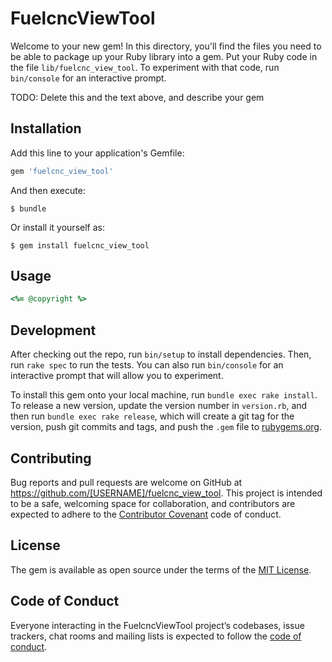 # FuelcncViewTool

Welcome to your new gem! In this directory, you'll find the files you need to be able to package up your Ruby library into a gem. Put your Ruby code in the file `lib/fuelcnc_view_tool`. To experiment with that code, run `bin/console` for an interactive prompt.

TODO: Delete this and the text above, and describe your gem

## Installation

Add this line to your application's Gemfile:

```ruby
gem 'fuelcnc_view_tool'
```

And then execute:

    $ bundle

Or install it yourself as:

    $ gem install fuelcnc_view_tool

## Usage

```ruby
<%= @copyright %>
```

## Development

After checking out the repo, run `bin/setup` to install dependencies. Then, run `rake spec` to run the tests. You can also run `bin/console` for an interactive prompt that will allow you to experiment.

To install this gem onto your local machine, run `bundle exec rake install`. To release a new version, update the version number in `version.rb`, and then run `bundle exec rake release`, which will create a git tag for the version, push git commits and tags, and push the `.gem` file to [rubygems.org](https://rubygems.org).

## Contributing

Bug reports and pull requests are welcome on GitHub at https://github.com/[USERNAME]/fuelcnc_view_tool. This project is intended to be a safe, welcoming space for collaboration, and contributors are expected to adhere to the [Contributor Covenant](http://contributor-covenant.org) code of conduct.

## License

The gem is available as open source under the terms of the [MIT License](https://opensource.org/licenses/MIT).

## Code of Conduct

Everyone interacting in the FuelcncViewTool project’s codebases, issue trackers, chat rooms and mailing lists is expected to follow the [code of conduct](https://github.com/[USERNAME]/fuelcnc_view_tool/blob/master/CODE_OF_CONDUCT.md).
